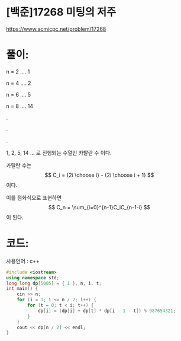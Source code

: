 # [백준]17268 미팅의 저주


https://www.acmicpc.net/problem/17268

# 풀이:

n = 2 .... 1

n = 4 .... 2

n = 6 .... 5

n = 8 .... 14

.

.

.



1, 2, 5, 14 ... 로 진행되는 수열인 카탈란 수 이다.



카탈란 수는
$$
C_i = {2i \choose i} - {2i \choose i + 1}
$$
이다.



이를 점화식으로 표현하면
$$
C_n = \sum_{i=0}^{n-1}C_iC_{n-1-i}
$$
이 된다.





# **코드:** 

사용언어 : c++

```c++
#include <iostream>
using namespace std;
long long dp[5005] = { 1 }, n, i, t;
int main() {
	cin >> n;
	for (i = 1; i <= n / 2; i++) {
		for (t = 0; t < i; t++) {
			dp[i] = (dp[i] + dp[t] * dp[i - 1 - t]) % 987654321;
		}
	}
	cout << dp[n / 2] << endl;
}
```

